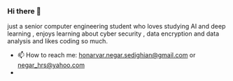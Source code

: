 ### Hi there 👋
just a senior computer engineering student who loves studying AI and deep learning , enjoys learning about cyber security , data encryption and data analysis and likes coding so much.
- 📫 How to reach me: honarvar.negar.sedighian@gmail.com or negar_hrs@yahoo.com
-                      
<!--
**negarhonarvar/negarhonarvar** is a ✨ _special_ ✨ repository because its `README.md` (this file) appears on your GitHub profile.

Here are some ideas to get you started:

- 🔭 I’m currently working on ...
- 🌱 I’m currently learning ...
- 👯 I’m looking to collaborate on ...
- 🤔 I’m looking for help with ...
- 💬 Ask me about ...
- 📫 How to reach me: ...
- 😄 Pronouns: ...
- ⚡ Fun fact: ...
-->

